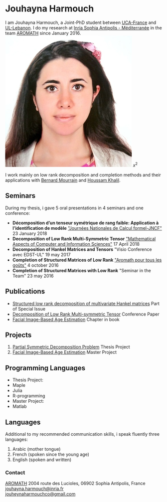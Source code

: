 # Jouhayna Harmouch 
 I am Jouhayna Harmouch, a Joint-PhD student between [UCA-France](http://univ-cotedazur.fr) and [UL-Lebanon](http://www.fsciences.ul.edu.lb/site/). I do my research at [Inria Sophia Antipolis - Méditerranée](http://inria.fr) in the team [AROMATH](aromath) since January 2016. 
![photo](https://github.com/JouhaynaHarmouch/website/blob/master/Photo.jpg)
$x^2$

I work mainly on low rank decomposition and completion methods and their applications with [Bernard Mourrain](https://www.linkedin.com/in/jouhayna-harmouch-0240a89b/edit/topcard/) and [Houssam Khalil](https://www.researchgate.net/profile/Houssam_Khalil).

## Seminars 

During my thesis, i gave 5 oral presentations in 4 seminars and one conference:  
- **Décomposition d’un tenseur symétrique de rang
faible: Application à l’identification de modèle** ["Journées Nationales de Calcul formel-JNCF"](https://jncf2018.lip6.fr/edt.html) 23 January 2018     
- **Decomposition of Low Rank Multi-Symmetric Tensor** ["Mathematical Aspects of Computer and Information Sciences"](https://macis2017.sba-research.org/) 17 April 2018     
- **Decomposition of Hankel Matrices and Tensors** "Visio Conference avec EDST-UL" 19 may 2017   
- **Completion of Structured Matrices of Low Rank** ["Aromath pour tous les goûts"](https://aromaths.wordpress.com/2016/10/) 4 october 2016    
- **Completion of Structured Matrices with Low Rank** "Seminar in the Team" 23 may 2016    

## Publications 


* [Structured low rank decomposition of multivariate Hankel matrices](https://www.sciencedirect.com/science/article/abs/pii/S0024379517302409) Part of Special Issue
* [Decomposition of Low Rank Multi-symmetric Tensor](https://link.springer.com/chapter/10.1007/978-3-319-72453-9_4) Conference Paper
* [Facial Image-Based Age Estimation](https://www.eurekaselect.com/139963/chapter/facial-image-based-age-estimatio) Chapter in book 

## Projects 

1. [Partial Symmetric Decomposition Problem](https://www.researchgate.net/project/Partial-Symmetric-Decomposition-Problem) Thesis Project 
2. [Facial Image-Based Age Estimation](https://www.researchgate.net/project/Facial-Image-Based-Age-Estimation-2) Master Project

## Programming Languages
* Thesis Project:
 * Maple 
 * Julia
 * R-programming 
* Master Project:
 * Matlab 

## Languages 
Additional to my recommended communication skills, i speak fluently three languages:   
1. Arabic (mother tongue)  
2. French (spoken since the young age)  
3. English (spoken and written) 

### Contact  
[AROMATH](aromath)
2004 route des Lucioles, 06902 Sophia Antipolis, France  
jouhayna.harmouch@inria.fr  
jouheynaharmouchco@gmail.com
 
[aromath]: https://team.inria.fr/aromath/

